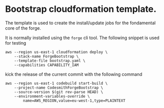 # Bootstrap cloudformation template.

The template is used to create the install/update jobs for the fondamental core of the forge.

It is normally installed using the `forge` cli tool. The following snippet is used for testing

```
aws --region us-east-1 cloudformation deploy \
    --stack-name ForgeBootstrap \
    --template-file bootstrap.yaml \
    --capabilities CAPABILITY_IAM
```

kick the release of the current commit with the following command

```
aws --region us-east-1 codebuild start-build \
    --project-name CodesmithForgeBootstrap \
    --source-version $(git rev-parse HEAD) \
    --environment-variables-override \
        name=AWS_REGION,value=eu-west-1,type=PLAINTEXT
```